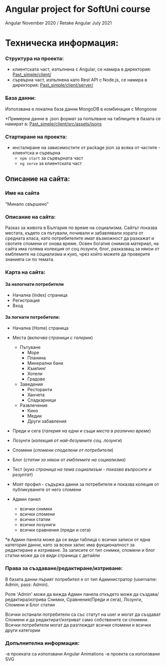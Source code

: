 # Angular project for SoftUni course 
Angular November 2020 / Retake Angular July 2021

# Техническа информация:
### Структура на проекта:

* клиентската част, изпълнена с Angular, се намира в директория: [Past_simple/client/](https://github.com/LoraKamenova/Past-Simple)
* сървърна част, изпълнена като Rest API с Node.js, се намира в директория: [Past_simple/client/server/](https://github.com/LoraKamenova/Past-Simple/tree/master/server)

### База данни:

Използвана е локална база данни MongoDB в комбинация с Mongoose

*Примерни данни в .json формат за попълване на таблиците в базата се намират в: [Past_simple/client/src/assets/jsons](https://github.com/LoraKamenova/Past-Simple/tree/master/src/assets/jsons)

### Стартиране на проекта:

* инсталиране на зависимостите от package json за всяка от частите - клиентска и сървърна
    * `npm start` за сървърната част
    * `ng serve` за клиентската част

## Описание на сайта:

### Име на сайта
"Минало свършено"

### Описание на сайта:
Разказ за живота в България по време на социализма. Сайтът показва местата, където са пътували, почивали и забавлявали хората от средната класа, като потребителите имат възможност да разкажат и свотите спомени от онова време. Освен богатия снимков материал, на сайта има голяма колекция от соц лозунги, блог, разказващ за някои от емблемите на социализма и куиз, чрез който можете да проверите знанията си по темата.


### Карта на сайта:

#### За нелогнати потребители
* Начална (Index) страница
* Регистрация
* Вход

#### За логнати потребители:
* Начална (Home) страница
* Места (_включва страници с галерии_)
  * Пътуване
    * Море
    * Планина
    * Минерални бани
    * Къмпинг
    * Хотели
    * Градове
  * Заведения
    * Ресторанти
    * Ханчета
    * Сладкарници
  * Развлечения
    * Кино
    * Медии
    * Други забавления
* Преди и сега (_галерия на едни и същи места в различно време_)
* Лозунги (_колекция от най-безумните соц. лозунги_)
* Спомени (_спомени споделени от потребители_)
* Блог (_статии за някои от емблемите на социализма_)
* Тест (_куиз страница на тема социализъм - показва въпросите и резултат_)


* Моят профил - съдържа данни за потребителя и показва колеция от публикуваните от него спомени
* Админ панел
  * всички снимки
  * всички спомени
  * всички статии
  * всички лозуниги
  * всички сравнения (преди и сега)
  
*в Админ панела може да се види таблица с всички записи от една категория данни, като за всеки запис има фукционалност за редактиране и изтриване. За записите от тип снимки, спомени и блог статии може да се види страница с детайли


### Права за създаване/редактиране/изтриване:
В базата данни пърият потребител e от тип Администратор (username: Admin, pass: Admin).

Роля 'Admin' може да вижда Админ панела откъдето може да създава/редактира/изтрива Снимки, Сравнения(Преди и сега), Лозунги, Спомени и Блог статии

Всички останали потребители са със статут на user и могат да създават Спомени и да редактират/изтриват само собствените си спомени. Всички потребители могат да разглеждат всички спомени и всички други категории

### Допълнителна информация:
-в проеката са използвани Angular Animations
-в проекта са използвани SVG
